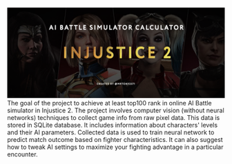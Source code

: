 ![Screenshot](project_logo.png)
The goal of the project to achieve at least top100 rank in online AI Battle simulator in Injustice 2. The project involves computer vision (without neural networks) techniques to collect game info from raw pixel data. This data is stored in SQLite database. It includes information about characters' levels and their AI parameters. Collected data is used to train neural network to predict match outcome based on fighter characteristics. It can also suggest how to tweak AI settings to maximize your fighting advantage in a particular encounter.
